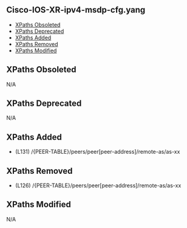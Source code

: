## Cisco-IOS-XR-ipv4-msdp-cfg.yang

- [XPaths Obsoleted](#xpaths-obsoleted)
- [XPaths Deprecated](#xpaths-deprecated)
- [XPaths Added](#xpaths-added)
- [XPaths Removed](#xpaths-removed)
- [XPaths Modified](#xpaths-modified)

## XPaths Obsoleted

N/A

## XPaths Deprecated

N/A

## XPaths Added

- (L131)	/{PEER-TABLE}/peers/peer[peer-address]/remote-as/as-xx

## XPaths Removed

- (L126)	/{PEER-TABLE}/peers/peer[peer-address]/remote-as/as-xx

## XPaths Modified

N/A

